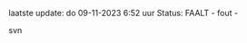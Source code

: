 laatste update: 
do 09-11-2023  6:52   uur 
Status: FAALT - fout - 
<div class="service R">svn</div>